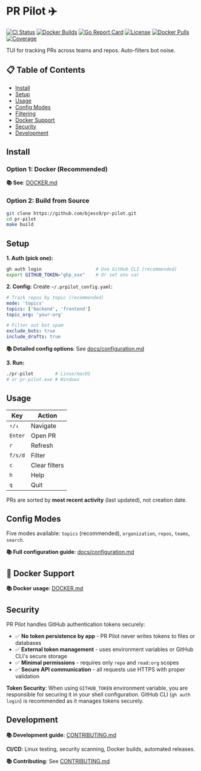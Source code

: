 # PR Pilot ✈️

[![CI Status](https://github.com/bjess9/pr-pilot/workflows/CI/badge.svg)](https://github.com/bjess9/pr-pilot/actions)
[![Docker Builds](https://github.com/bjess9/pr-pilot/workflows/Docker%20Build%20and%20Push/badge.svg)](https://github.com/bjess9/pr-pilot/actions)
[![Go Report Card](https://goreportcard.com/badge/github.com/bjess9/pr-pilot)](https://goreportcard.com/report/github.com/bjess9/pr-pilot)
[![License](https://img.shields.io/github/license/bjess9/pr-pilot)](LICENSE)
[![Docker Pulls](https://img.shields.io/docker/pulls/bjess9/pr-pilot)](https://hub.docker.com/r/bjess9/pr-pilot)
[![Coverage](https://codecov.io/gh/bjess9/pr-pilot/branch/main/graph/badge.svg)](https://codecov.io/gh/bjess9/pr-pilot)

TUI for tracking PRs across teams and repos. Auto-filters bot noise.

## 📋 Table of Contents

- [Install](#install)
- [Setup](#setup)
- [Usage](#usage)
- [Config Modes](#config-modes)
- [Filtering](#filtering)
- [Docker Support](#docker-support)
- [Security](#security)
- [Development](#development)

## Install

### Option 1: Docker (Recommended)

**📚 See**: [DOCKER.md](DOCKER.md)

### Option 2: Build from Source

```bash
git clone https://github.com/bjess9/pr-pilot.git
cd pr-pilot
make build
```

## Setup

**1. Auth (pick one):**

```bash
gh auth login                    # Use GitHub CLI (recommended)
export GITHUB_TOKEN="ghp_xxx"    # Or set env var
```

**2. Config:**
Create `~/.prpilot_config.yaml`:

```yaml
# Track repos by topic (recommended)
mode: 'topics'
topics: ['backend', 'frontend']
topic_org: 'your-org'

# Filter out bot spam
exclude_bots: true
include_drafts: true
```

**📚 Detailed config options**: See [docs/configuration.md](docs/configuration.md)

**3. Run:**

```bash
./pr-pilot        # Linux/macOS
# or pr-pilot.exe # Windows
```

## Usage

| Key     | Action        |
| ------- | ------------- |
| `↑/↓`   | Navigate      |
| `Enter` | Open PR       |
| `r`     | Refresh       |
| `f/s/d` | Filter        |
| `c`     | Clear filters |
| `h`     | Help          |
| `q`     | Quit          |

PRs are sorted by **most recent activity** (last updated), not creation date.

## Config Modes

Five modes available: `topics` (recommended), `organization`, `repos`, `teams`, `search`.

**📚 Full configuration guide**: [docs/configuration.md](docs/configuration.md)

## 🐳 Docker Support

**📚 Docker usage**: [DOCKER.md](DOCKER.md)

## Security

PR Pilot handles GitHub authentication tokens securely:

- ✅ **No token persistence by app** - PR Pilot never writes tokens to files or databases
- ✅ **External token management** - uses environment variables or GitHub CLI's secure storage
- ✅ **Minimal permissions** - requires only `repo` and `read:org` scopes
- ✅ **Secure API communication** - all requests use HTTPS with proper validation

**Token Security**: When using `GITHUB_TOKEN` environment variable, you are responsible for securing it in your shell configuration. GitHub CLI (`gh auth login`) is recommended as it manages tokens securely.

## Development

**📚 Development guide**: [CONTRIBUTING.md](CONTRIBUTING.md)

**CI/CD**: Linux testing, security scanning, Docker builds, automated releases.

**📚 Contributing**: See [CONTRIBUTING.md](CONTRIBUTING.md)
